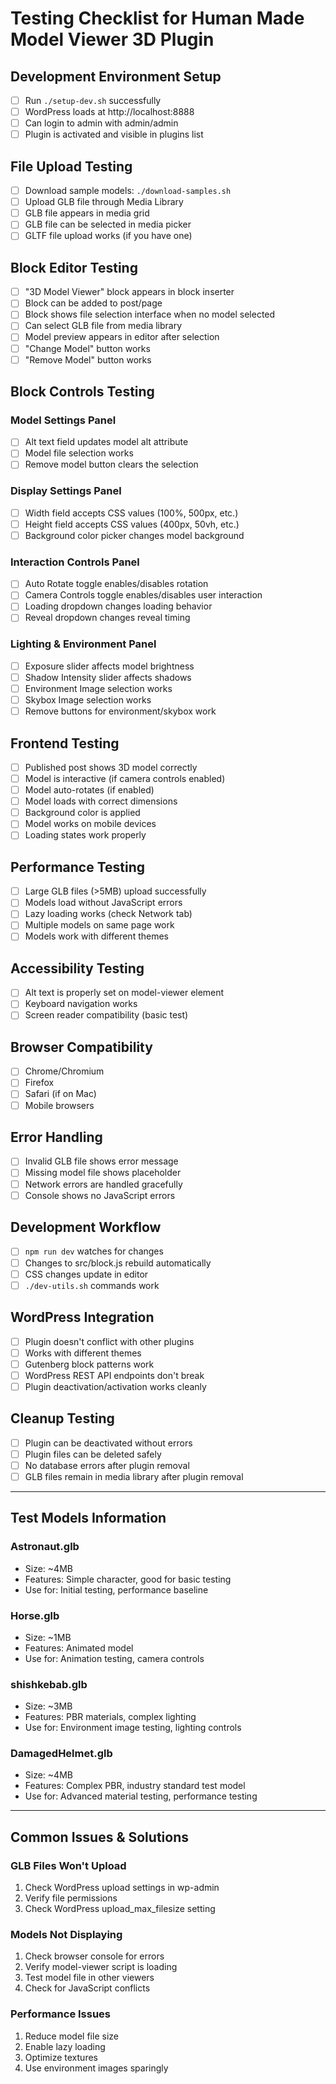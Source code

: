 # Testing Checklist for Human Made Model Viewer 3D Plugin

## Development Environment Setup
- [ ] Run `./setup-dev.sh` successfully
- [ ] WordPress loads at http://localhost:8888
- [ ] Can login to admin with admin/admin
- [ ] Plugin is activated and visible in plugins list

## File Upload Testing
- [ ] Download sample models: `./download-samples.sh`
- [ ] Upload GLB file through Media Library
- [ ] GLB file appears in media grid
- [ ] GLB file can be selected in media picker
- [ ] GLTF file upload works (if you have one)

## Block Editor Testing
- [ ] "3D Model Viewer" block appears in block inserter
- [ ] Block can be added to post/page
- [ ] Block shows file selection interface when no model selected
- [ ] Can select GLB file from media library
- [ ] Model preview appears in editor after selection
- [ ] "Change Model" button works
- [ ] "Remove Model" button works

## Block Controls Testing
### Model Settings Panel
- [ ] Alt text field updates model alt attribute
- [ ] Model file selection works
- [ ] Remove model button clears the selection

### Display Settings Panel
- [ ] Width field accepts CSS values (100%, 500px, etc.)
- [ ] Height field accepts CSS values (400px, 50vh, etc.)
- [ ] Background color picker changes model background

### Interaction Controls Panel
- [ ] Auto Rotate toggle enables/disables rotation
- [ ] Camera Controls toggle enables/disables user interaction
- [ ] Loading dropdown changes loading behavior
- [ ] Reveal dropdown changes reveal timing

### Lighting & Environment Panel
- [ ] Exposure slider affects model brightness
- [ ] Shadow Intensity slider affects shadows
- [ ] Environment Image selection works
- [ ] Skybox Image selection works
- [ ] Remove buttons for environment/skybox work

## Frontend Testing
- [ ] Published post shows 3D model correctly
- [ ] Model is interactive (if camera controls enabled)
- [ ] Model auto-rotates (if enabled)
- [ ] Model loads with correct dimensions
- [ ] Background color is applied
- [ ] Model works on mobile devices
- [ ] Loading states work properly

## Performance Testing
- [ ] Large GLB files (>5MB) upload successfully
- [ ] Models load without JavaScript errors
- [ ] Lazy loading works (check Network tab)
- [ ] Multiple models on same page work
- [ ] Models work with different themes

## Accessibility Testing
- [ ] Alt text is properly set on model-viewer element
- [ ] Keyboard navigation works
- [ ] Screen reader compatibility (basic test)

## Browser Compatibility
- [ ] Chrome/Chromium
- [ ] Firefox
- [ ] Safari (if on Mac)
- [ ] Mobile browsers

## Error Handling
- [ ] Invalid GLB file shows error message
- [ ] Missing model file shows placeholder
- [ ] Network errors are handled gracefully
- [ ] Console shows no JavaScript errors

## Development Workflow
- [ ] `npm run dev` watches for changes
- [ ] Changes to src/block.js rebuild automatically
- [ ] CSS changes update in editor
- [ ] `./dev-utils.sh` commands work

## WordPress Integration
- [ ] Plugin doesn't conflict with other plugins
- [ ] Works with different themes
- [ ] Gutenberg block patterns work
- [ ] WordPress REST API endpoints don't break
- [ ] Plugin deactivation/activation works cleanly

## Cleanup Testing
- [ ] Plugin can be deactivated without errors
- [ ] Plugin files can be deleted safely
- [ ] No database errors after plugin removal
- [ ] GLB files remain in media library after plugin removal

---

## Test Models Information

### Astronaut.glb
- Size: ~4MB
- Features: Simple character, good for basic testing
- Use for: Initial testing, performance baseline

### Horse.glb  
- Size: ~1MB
- Features: Animated model
- Use for: Animation testing, camera controls

### shishkebab.glb
- Size: ~3MB
- Features: PBR materials, complex lighting
- Use for: Environment image testing, lighting controls

### DamagedHelmet.glb
- Size: ~4MB
- Features: Complex PBR, industry standard test model
- Use for: Advanced material testing, performance testing

---

## Common Issues & Solutions

### GLB Files Won't Upload
1. Check WordPress upload settings in wp-admin
2. Verify file permissions
3. Check WordPress upload_max_filesize setting

### Models Not Displaying
1. Check browser console for errors
2. Verify model-viewer script is loading
3. Test model file in other viewers
4. Check for JavaScript conflicts

### Performance Issues
1. Reduce model file size
2. Enable lazy loading
3. Optimize textures
4. Use environment images sparingly
